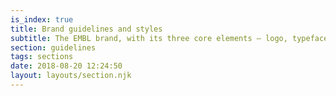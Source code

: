 ```yaml
---
is_index: true
title: Brand guidelines and styles
subtitle: The EMBL brand, with its three core elements — logo, typeface and colour set — is designed to make a memorable impression and signal to people what they can expect from the organisation.
section: guidelines
tags: sections
date: 2018-08-20 12:24:50
layout: layouts/section.njk
---
```

